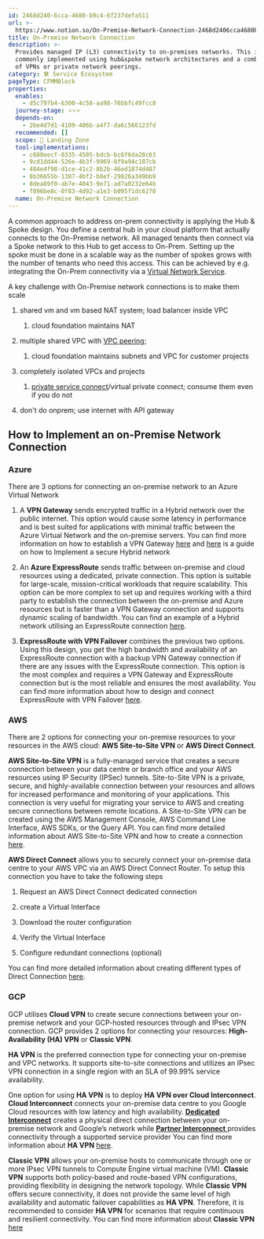 ```yaml
---
id: 2468d240-6cca-4680-b9c4-6f237defa511
url: >-
  https://www.notion.so/On-Premise-Network-Connection-2468d2406cca4680b9c46f237defa511
title: On-Premise Network Connection
description: >-
  Provides managed IP (L3) connectivity to on-premises networks. This is
  commonly implemented using hub&spoke network architectures and a combination
  of VPNs or private network peerings.
category: 🛠 Service Ecosystem
pageType: CFMMBlock
properties:
  enables:
    - d5c797b4-6300-4c58-aa98-76bbfc49fcc8
  journey-stage: ⭐️⭐️⭐️
  depends-on:
    - 2be4d7d1-4109-406b-a4f7-da6c566123fd
  recommended: []
  scope: 🛬 Landing Zone
  tool-implementations:
    - c688eecf-0335-4505-bdcb-bc6f6da28c63
    - 9cd1dd44-526e-4b3f-9969-8f9a94c187cb
    - 484e4f98-d1ce-41c2-8b2b-46ed1874d487
    - 8b36655b-1387-4bf2-b8ef-29826a349bb9
    - 8dea89f0-ab7e-4043-9e71-ad7a0232e64b
    - f096be8c-0f83-4d92-a1e3-b095f1dc6270
  name: On-Premise Network Connection
---
```


A common approach to address on-prem connectivity is applying the Hub & Spoke design. You define a central hub in your cloud platform that actually connects to the On-Premise network. All managed tenants then connect via a Spoke network to this Hub to get access to On-Prem. Setting up the spoke must be done in a scalable way as the number of spokes grows with the number of tenants who need this access. This can be achieved by e.g. integrating the On-Prem connectivity via a [Virtual Network Service](./virtual-network-service.md).



A key challenge with On-Premise network connections is to make them scale

1. shared vm and vm based NAT system; load balancer inside VPC

    1. cloud foundation maintains NAT

1. multiple shared VPC with [VPC peering](https://docs.aws.amazon.com/vpc/latest/peering/what-is-vpc-peering.html);

    1.  cloud foundation maintains subnets and VPC for customer projects

1. completely isolated VPCs and projects

    1. [private service connect](https://cloud.google.com/vpc/docs/private-service-connect)/virtual private connect; consume them even if you do not

1. don't do onprem; use internet with API gateway



## How to Implement an on-Premise Network Connection

### Azure

There are 3 options for connecting an on-premise network to an Azure Virtual Network

1. A **VPN Gateway** sends encrypted traffic in a Hybrid network over the public internet. This option would cause some latency in performance and is best suited for applications with minimal traffic between the Azure Virtual Network and the on-premise servers. You can find more information on how to establish a VPN Gateway [here](https://learn.microsoft.com/en-us/azure/vpn-gateway/tutorial-create-gateway-portal) and [here](https://learn.microsoft.com/en-us/azure/architecture/reference-architectures/dmz/secure-vnet-dmz?tabs=portal) is a guide on how to Implement a secure Hybrid network

1. An **Azure ExpressRoute** sends traffic between on-premise and cloud resources using a dedicated, private connection. This option is suitable for large-scale, mission-critical workloads that require scalability. This option can be more complex to set up and requires working with a third party to establish the connection between the on-premise and Azure resources but is faster than a VPN Gateway connection and supports dynamic scaling of bandwidth. You can find an example of a Hybrid network utilising an ExpressRoute connection [here](https://learn.microsoft.com/en-us/azure/architecture/reference-architectures/hybrid-networking/expressroute).

1. **ExpressRoute with VPN Failover** combines the previous two options. Using this design, you get the high bandwidth and availability of an ExpressRoute connection with a backup VPN Gateway connection if there are any issues with the ExpressRoute connection. This option is the most complex and requires a VPN Gateway and ExpressRoute connection but is the most reliable and ensures the most availability. You can find more information about how to design and connect ExpressRoute with VPN Failover [here](https://learn.microsoft.com/en-us/azure/expressroute/use-s2s-vpn-as-backup-for-expressroute-privatepeering).



### AWS

There are 2 options for connecting your on-premise resources to your resources in the AWS cloud: **AWS Site-to-Site VPN** or **AWS Direct Connect**.



**AWS Site-to-Site VPN** is a fully-managed service that creates a secure connection between your data centre or branch office and your AWS resources using IP Security (IPSec) tunnels. Site-to-Site VPN is a private, secure, and highly-available connection between your resources and allows for increased performance and monitoring of your applications. This connection is very useful for migrating your service to AWS and creating secure connections between remote locations. A Site-to-Site VPN can be created using the AWS Management Console, AWS Command Line Interface, AWS SDKs, or the Query API. You can find more detailed information about AWS Site-to-Site VPN and how to create a connection [here](https://docs.aws.amazon.com/vpn/latest/s2svpn/VPC_VPN.html).



**AWS Direct Connect** allows you to securely connect your on-premise data centre to your AWS VPC via an AWS Direct Connect Router. To setup this connection you have to take the following steps

1. Request an AWS Direct Connect dedicated connection

1. create a Virtual Interface

1. Download the router configuration

1. Verify the Virtual Interface

1. Configure redundant connections (optional)

You can find more detailed information about creating different types of Direct Connection [here](https://docs.aws.amazon.com/directconnect/latest/UserGuide/resiliency_toolkit.html).



### GCP

GCP utilises **Cloud VPN** to create secure connections between your on-premise network and your GCP-hosted resources through and IPsec VPN connection. GCP provides 2 options for connecting your resources: **High-Availability (HA) VPN** or **Classic VPN**.



**HA VPN** is the preferred connection type for connecting your on-premise and VPC networks. It supports site-to-site connections and utilizes an IPsec VPN connection in a single region with an SLA of 99.99% service availability.

One option for using **HA VPN** is to deploy **HA VPN over Cloud Interconnect**. **Cloud Interconnect** connects your on-premise data centre to you Google Cloud resources with low latency and high availability. [**Dedicated Interconnect**](https://cloud.google.com/network-connectivity/docs/interconnect/how-to/dedicated/provisioning-overview) creates a physical direct connection between your on-premise network and Google’s network while [**Partner Interconnect**](https://cloud.google.com/network-connectivity/docs/interconnect/how-to/partner/provisioning-overview)[ ](https://cloud.google.com/network-connectivity/docs/interconnect/how-to/partner/provisioning-overview)provides connectivity through a supported service provider
You can find more information about **HA VPN** [here](https://cloud.google.com/network-connectivity/docs/vpn/concepts/topologies).



**Classic VPN** allows your on-premise hosts to communicate through one or more IPsec VPN tunnels to Compute Engine virtual machine (VM). **Classic VPN** supports both policy-based and route-based VPN configurations, providing flexibility in designing the network topology. While **Classic VPN** offers secure connectivity, it does not provide the same level of high availability and automatic failover capabilities as **HA VPN**. Therefore, it is recommended to consider **HA VPN** for scenarios that require continuous and resilient connectivity. You can find more information about **Classic VPN** [here](https://cloud.google.com/network-connectivity/docs/vpn/concepts/classic-topologies)

